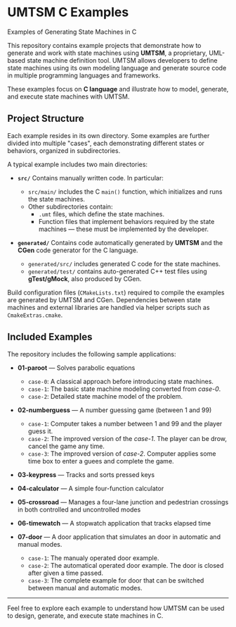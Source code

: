 # UMTSM C Examples

Examples of Generating State Machines in C

This repository contains example projects that demonstrate how to generate and work with state machines using **UMTSM**, a proprietary, UML-based state machine definition tool. UMTSM allows developers to define state machines using its own modeling language and generate source code in multiple programming languages and frameworks.

These examples focus on **C language** and illustrate how to model, generate, and execute state machines with UMTSM.

## Project Structure

Each example resides in its own directory. Some examples are further divided into multiple "cases", each demonstrating different states or behaviors, organized in subdirectories.

A typical example includes two main directories:

- **`src/`**
  Contains manually written code. In particular:
  - `src/main/` includes the C `main()` function, which initializes and runs the state machines.
  - Other subdirectories contain:
    - `.umt` files, which define the state machines.
    - Function files that implement behaviors required by the state machines — these must be implemented by the developer.

- **`generated/`**
  Contains code automatically generated by **UMTSM** and the **CGen** code generator for the C language.
  - `generated/src/` includes generated C code for the state machines.
  - `generated/test/` contains auto-generated C++ test files using **gTest/gMock**, also produced by CGen.

Build configuration files (`CMakeLists.txt`) required to compile the examples are generated by UMTSM and CGen. Dependencies between state machines and external libraries are handled via helper scripts such as `CmakeExtras.cmake`.

## Included Examples

The repository includes the following sample applications:

- **01-paroot** — Solves parabolic equations
  - `case-0`: A classical approach before introducing state machines. 
  - `case-1`: The basic state machine modeling converted from _case-0_.
  - `case-2`: Detailed state machine model of the problem.

- **02-numberguess** — A number guessing game (between 1 and 99)
  - `case-1`: Computer takes a number between 1 and 99 and the player guess it.
  - `case-2`: The improved version of the _case-1_. The player can be drow, cancel the game any time.
  - `case-3`: The improved version of _case-2_. Computer applies some time box to enter a guees and complete the game. 

- **03-keypress** — Tracks and sorts pressed keys

- **04-calculator** — A simple four-function calculator

- **05-crossroad** — Manages a four-lane junction and pedestrian crossings in both controlled and uncontrolled modes

- **06-timewatch** — A stopwatch application that tracks elapsed time

- **07-door** — A door application that simulates an door in automatic and manual modes.
  - `case-1`: The manualy operated door example.
  - `case-2`: The automatical operated door example. The door is closed after given a time passed.
  - `case-3`: The complete example for door that can be switched between manual and automatic modes.

---

Feel free to explore each example to understand how UMTSM can be used to design, generate, and execute state machines in C.

